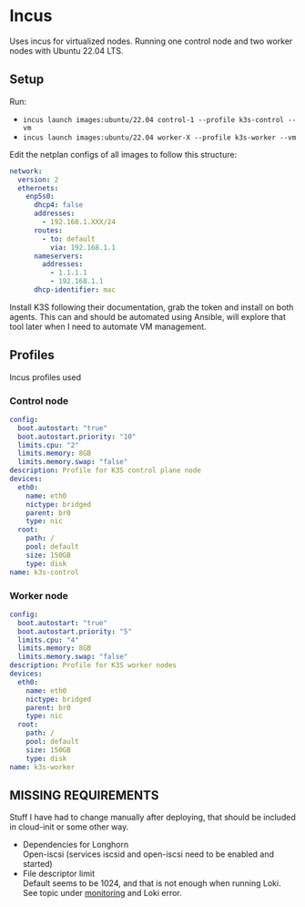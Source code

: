 # Incus

Uses incus for virtualized nodes. Running one control node and two worker nodes with Ubuntu 22.04 LTS.

## Setup

Run:

- `incus launch images:ubuntu/22.04 control-1 --profile k3s-control --vm`
- `incus launch images:ubuntu/22.04 worker-X --profile k3s-worker --vm`

Edit the netplan configs of all images to follow this structure:

```yaml
network:
  version: 2
  ethernets:
    enp5s0:
      dhcp4: false
      addresses:
        - 192.168.1.XXX/24
      routes:
        - to: default
          via: 192.168.1.1
      nameservers:
        addresses:
          - 1.1.1.1
          - 192.168.1.1
      dhcp-identifier: mac
```

Install K3S following their documentation, grab the token and install on both agents.
This can and should be automated using Ansible, will explore that tool later when I need to automate VM management.

## Profiles

Incus profiles used

### Control node

```yaml
config:
  boot.autostart: "true"
  boot.autostart.priority: "10"
  limits.cpu: "2"
  limits.memory: 8GB
  limits.memory.swap: "false"
description: Profile for K3S control plane node
devices:
  eth0:
    name: eth0
    nictype: bridged
    parent: br0
    type: nic
  root:
    path: /
    pool: default
    size: 150GB
    type: disk
name: k3s-control
```

### Worker node

```yaml
config:
  boot.autostart: "true"
  boot.autostart.priority: "5"
  limits.cpu: "4"
  limits.memory: 8GB
  limits.memory.swap: "false"
description: Profile for K3S worker nodes
devices:
  eth0:
    name: eth0
    nictype: bridged
    parent: br0
    type: nic
  root:
    path: /
    pool: default
    size: 150GB
    type: disk
name: k3s-worker
```

## MISSING REQUIREMENTS

Stuff I have had to change manually after deploying, that should be included in cloud-init or some other way.

- Dependencies for Longhorn\
  Open-iscsi (services iscsid and open-iscsi need to be enabled and started)
- File descriptor limit\
  Default seems to be 1024, and that is not enough when running Loki. See topic under [monitoring](/monitoring) and Loki error.
